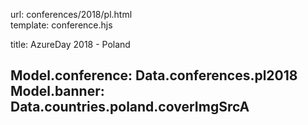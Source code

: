 url:                conferences/2018/pl.html  
template:           conference.hjs

title:              AzureDay 2018 - Poland

Model.conference:   Data.conferences.pl2018
Model.banner:       Data.countries.poland.coverImgSrcA
---
